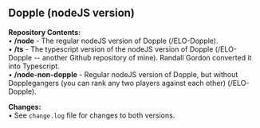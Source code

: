 <h2>Dopple (nodeJS version)</h2>

<strong>Repository Contents:</strong><br>
• <strong>/node</strong> - The regular nodeJS version of Dopple (/ELO-Dopple).<br>
• <strong>/ts</strong> - The typescript version of the nodeJS version of Dopple (/ELO-Dopple -- another Github repository of mine).  Randall Gordon converted it into Typescript.<br>
• <strong>/node-non-dopple</strong> - Regular nodeJS version of Dopple, but without Dopplegangers (you can rank any two players against each other) (/ELO-Dopple).<br>

<strong>Changes:</strong><br>
• See <code>change.log</code> file for changes to both versions.

